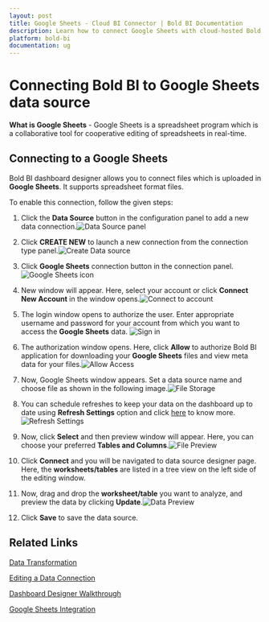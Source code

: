 ```yaml
---
layout: post
title: Google Sheets - Cloud BI Connector | Bold BI Documentation
description: Learn how to connect Google Sheets with cloud-hosted Bold BI and create data source for dashboard preparation.
platform: bold-bi
documentation: ug
---
```

   
# Connecting Bold BI to Google Sheets data source
**What is Google Sheets** - Google Sheets is a spreadsheet program which is a collaborative tool for cooperative editing of spreadsheets in real-time.

## Connecting to a Google Sheets
Bold BI dashboard designer allows you to connect files which is uploaded in **Google Sheets**. It supports spreadsheet format files.
   
To enable this connection, follow the given steps:

1. Click the **Data Source** button in the configuration panel to add a new data connection.![Data Source panel](/static/assets/cloud/working-with-datasource/data-connectors/images/GoogleSheets/datasource.png)
   
2. Click **CREATE NEW** to launch a new connection from the connection type panel.![Create Data source](/static/assets/cloud/working-with-datasource/data-connectors/images/GoogleSheets/createdatasource.png)

3. Click **Google Sheets** connection button in the connection panel.![Google Sheets icon](/static/assets/cloud/working-with-datasource/data-connectors/images/GoogleSheets/Sheetsicon.png)

4. New window will appear. Here, select your account or click **Connect New Account** in the window opens.![Connect to account](/static/assets/cloud/working-with-datasource/data-connectors/images/GoogleSheets/createaccount_googleSheets.png)
   
5. The login window opens to authorize the user. Enter appropriate username and password for your account from which you want to access the **Google Sheets** data.
![Sign in](/static/assets/cloud/working-with-datasource/data-connectors/images/GoogleSheets/sign_in.png)

6. The authorization window opens. Here, click **Allow** to authorize Bold BI application for downloading your **Google Sheets** files and view meta data for your files.![Allow Access](/static/assets/cloud/working-with-datasource/data-connectors/images/GoogleSheets/allow_access.png)

7. Now, Google Sheets window appears. Set a data source name and choose file as shown in the following image.![File Storage](/static/assets/cloud/working-with-datasource/data-connectors/images/GoogleSheets/file_storage.png)

8. You can schedule refreshes to keep your data on the dashboard up to date using **Refresh Settings** option and click [here](/cloud-bi/working-with-data-source/data-connectors/excel/#refreshing-cloud-excel-data-source) to know more.![Refresh Settings](/static/assets/cloud/working-with-datasource/data-connectors/images/GoogleSheets/refresh_settings.png)

9. Now, click **Select** and then preview window will appear. Here, you can choose your preferred **Tables and Columns**.![File Preview](/static/assets/cloud/working-with-datasource/data-connectors/images/GoogleSheets/file_preview.png)

10. Click **Connect** and you will be navigated to data source designer page. Here, the **worksheets/tables** are listed in a tree view on the left side of the editing window.

11. Now, drag and drop the **worksheet/table** you want to analyze, and preview the data by clicking **Update**.![Data Preview](/static/assets/cloud/working-with-datasource/data-connectors/images/GoogleSheets/data_preview.png)

12. Click **Save** to save the data source.

## Related Links

[Data Transformation](/cloud-bi/working-with-data-source/transforming-data/joining-table/)

[Editing a Data Connection](/cloud-bi/working-with-data-source/editing-a-data-connection/)   

[Dashboard Designer Walkthrough](/cloud-bi/getting-started/bold-bi-walk-through/)

[Google Sheets Integration](https://www.boldbi.com/integrations/google-sheets?utm_source=syncfusion&utm_medium=documentation&utm_campaign=boldbigoolglesheetsintegration)
